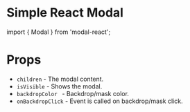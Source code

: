 # Simple React Modal

import { Modal } from 'modal-react';

# Props

- `children` - The modal content.
- `isVisible` - Shows the modal.
- `backdropColor ` - Backdrop/mask color.
- `onBackdropClick` - Event is called on backdrop/mask click.
